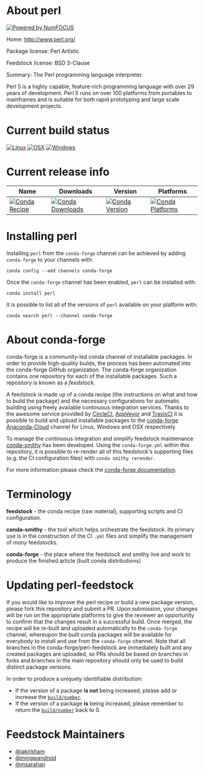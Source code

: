About perl
==========

[![Powered by NumFOCUS](https://img.shields.io/badge/powered%20by-NumFOCUS-orange.svg?style=flat&colorA=E1523D&colorB=007D8A)](http://numfocus.org)

Home: http://www.perl.org/

Package license: Perl Artistic

Feedstock license: BSD 3-Clause

Summary: The Perl programming language interpreter.

Perl 5 is a highly capable, feature-rich programming language with over 29
years of development. Perl 5 runs on over 100 platforms from portables to
mainframes and is suitable for both rapid prototyping and large scale
development projects.


Current build status
====================

[![Linux](https://img.shields.io/circleci/project/github/conda-forge/perl-feedstock/master.svg?label=Linux)](https://circleci.com/gh/conda-forge/perl-feedstock)
[![OSX](https://img.shields.io/travis/conda-forge/perl-feedstock/master.svg?label=macOS)](https://travis-ci.org/conda-forge/perl-feedstock)
[![Windows](https://img.shields.io/appveyor/ci/conda-forge/perl-feedstock/master.svg?label=Windows)](https://ci.appveyor.com/project/conda-forge/perl-feedstock/branch/master)

Current release info
====================

| Name | Downloads | Version | Platforms |
| --- | --- | --- | --- |
| [![Conda Recipe](https://img.shields.io/badge/recipe-perl-green.svg)](https://anaconda.org/conda-forge/perl) | [![Conda Downloads](https://img.shields.io/conda/dn/conda-forge/perl.svg)](https://anaconda.org/conda-forge/perl) | [![Conda Version](https://img.shields.io/conda/vn/conda-forge/perl.svg)](https://anaconda.org/conda-forge/perl) | [![Conda Platforms](https://img.shields.io/conda/pn/conda-forge/perl.svg)](https://anaconda.org/conda-forge/perl) |

Installing perl
===============

Installing `perl` from the `conda-forge` channel can be achieved by adding `conda-forge` to your channels with:

```
conda config --add channels conda-forge
```

Once the `conda-forge` channel has been enabled, `perl` can be installed with:

```
conda install perl
```

It is possible to list all of the versions of `perl` available on your platform with:

```
conda search perl --channel conda-forge
```


About conda-forge
=================

conda-forge is a community-led conda channel of installable packages.
In order to provide high-quality builds, the process has been automated into the
conda-forge GitHub organization. The conda-forge organization contains one repository
for each of the installable packages. Such a repository is known as a *feedstock*.

A feedstock is made up of a conda recipe (the instructions on what and how to build
the package) and the necessary configurations for automatic building using freely
available continuous integration services. Thanks to the awesome service provided by
[CircleCI](https://circleci.com/), [AppVeyor](https://www.appveyor.com/)
and [TravisCI](https://travis-ci.org/) it is possible to build and upload installable
packages to the [conda-forge](https://anaconda.org/conda-forge)
[Anaconda-Cloud](https://anaconda.org/) channel for Linux, Windows and OSX respectively.

To manage the continuous integration and simplify feedstock maintenance
[conda-smithy](https://github.com/conda-forge/conda-smithy) has been developed.
Using the ``conda-forge.yml`` within this repository, it is possible to re-render all of
this feedstock's supporting files (e.g. the CI configuration files) with ``conda smithy rerender``.

For more information please check the [conda-forge documentation](https://conda-forge.org/docs/).

Terminology
===========

**feedstock** - the conda recipe (raw material), supporting scripts and CI configuration.

**conda-smithy** - the tool which helps orchestrate the feedstock.
                   Its primary use is in the construction of the CI ``.yml`` files
                   and simplify the management of *many* feedstocks.

**conda-forge** - the place where the feedstock and smithy live and work to
                  produce the finished article (built conda distributions)


Updating perl-feedstock
=======================

If you would like to improve the perl recipe or build a new
package version, please fork this repository and submit a PR. Upon submission,
your changes will be run on the appropriate platforms to give the reviewer an
opportunity to confirm that the changes result in a successful build. Once
merged, the recipe will be re-built and uploaded automatically to the
`conda-forge` channel, whereupon the built conda packages will be available for
everybody to install and use from the `conda-forge` channel.
Note that all branches in the conda-forge/perl-feedstock are
immediately built and any created packages are uploaded, so PRs should be based
on branches in forks and branches in the main repository should only be used to
build distinct package versions.

In order to produce a uniquely identifiable distribution:
 * If the version of a package **is not** being increased, please add or increase
   the [``build/number``](https://conda.io/docs/user-guide/tasks/build-packages/define-metadata.html#build-number-and-string).
 * If the version of a package **is** being increased, please remember to return
   the [``build/number``](https://conda.io/docs/user-guide/tasks/build-packages/define-metadata.html#build-number-and-string)
   back to 0.

Feedstock Maintainers
=====================

* [@jakirkham](https://github.com/jakirkham/)
* [@mingwandroid](https://github.com/mingwandroid/)
* [@msarahan](https://github.com/msarahan/)

